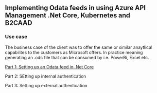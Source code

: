 ## Implementing Odata feeds in using Azure API Management .Net Core, Kubernetes and B2CAAD

### Use case
The business case of the client was to offer the same or similar anaytlical capabilites to the customers as Microsoft offers. In practice meaning generating an .odc file that can be consumed by i.e. PowerBi, Excel etc.

[Part 1: Setting up an Odata feed in .Net Core](https://kristoffer-axelsson.github.io/implementing-odata-feeds-in-using-azure-api-management-net-core-kubernetes-and-b2caad/part-1-setting-up-an-odata-feed-in-net-core)

Part 2: SEtting up internal authentication

Part 3: Setting up external authentication
